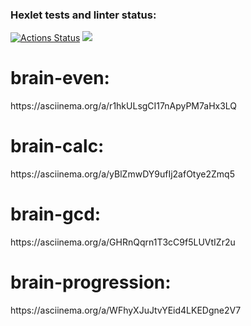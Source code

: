 ### Hexlet tests and linter status:
[![Actions Status](https://github.com/miroslav724/frontend-project-44/actions/workflows/hexlet-check.yml/badge.svg)](https://github.com/miroslav724/frontend-project-44/actions)
<a href="https://codeclimate.com/github/miroslav724/frontend-project-44/maintainability"><img src="https://api.codeclimate.com/v1/badges/5ec921aec5e3ec8574c5/maintainability" /></a>

<h1>brain-even:</h1>
<p> https://asciinema.org/a/r1hkULsgCI17nApyPM7aHx3LQ</p>

<h1>brain-calc:</h1>
<p> https://asciinema.org/a/yBlZmwDY9ufIj2afOtye2Zmq5</p>

<h1>brain-gcd:</h1>
<p>https://asciinema.org/a/GHRnQqrn1T3cC9f5LUVtIZr2u</p>

<h1>brain-progression:</h1>
<p>https://asciinema.org/a/WFhyXJuJtvYEid4LKEDgne2V7</p>